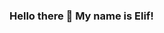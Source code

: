 ### Hello there 👋 My name is Elif!

<!--
**elifyca/elifyca** is a ✨ _special_ ✨ repository because its `README.md` (this file) appears on your GitHub profile.

I am frontend developer specializing in web with React,Redux

Here are some ideas to get you started:

- 🔭 I’m currently working as a JR.Frontend Developer
- 🌱 I’m currently learning Jest
- 💬 Ask me about ...
- 📫 How to reach me: ...
- 😄 Pronouns: ...
- ⚡ Fun fact: ...
-->
